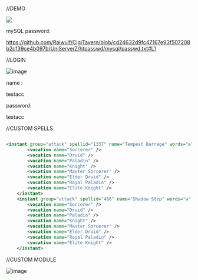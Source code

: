 //DEMO

[![](https://markdown-videos-api.jorgenkh.no/youtube/V48-Qp4gi4U)](https://youtu.be/V48-Qp4gi4U)

mySQL password:

https://github.com/Raiwulf/CigiTavern/blob/cd24632d9fc47167e93f507208b2cf39ce4b097b/UniServerZ/htpasswd/mysql/passwd.txt#L1


//LOGIN

![image](https://github.com/Raiwulf/CigiTavern/assets/16378092/fea7d033-95e8-4703-a129-e5ec705fbb44)

name : 

testacc

password:

testacc

//CUSTOM SPELLS
```xml

<instant group="attack" spellid="1337" name="Tempest Barrage" words="e" level="1" mana="0" premium="0" range="8" blockwalls="0" selftarget="1" cooldown="0" groupcooldown="0" needlearn="0" script="attack/tempest_barrage.lua">
		<vocation name="Sorcerer" />
		<vocation name="Druid" />
		<vocation name="Paladin" />
		<vocation name="Knight" />
		<vocation name="Master Sorcerer" />
		<vocation name="Elder Druid" />
		<vocation name="Royal Paladin" />
		<vocation name="Elite Knight" />
	</instant>
	<instant group="attack" spellid="486" name="Shadow Step" words="w" level="1" mana="0" premium="0" blockwalls="1" selftarget="1" cooldown="0" groupcooldown="0" needlearn="0" script="attack/shadow_step.lua">
		<vocation name="Sorcerer" />
		<vocation name="Druid" />
		<vocation name="Paladin" />
		<vocation name="Knight" />
		<vocation name="Master Sorcerer" />
		<vocation name="Elder Druid" />
		<vocation name="Royal Paladin" />
		<vocation name="Elite Knight" />
	</instant>
```

 //CUSTOM MODULE

 ![image](https://github.com/Raiwulf/CigiTavern/assets/16378092/517febcd-c69d-4495-9d91-bb18e27988e2)
